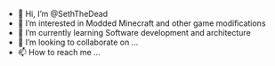 - 👋 Hi, I’m @SethTheDead
- 👀 I’m interested in Modded Minecraft and other game modifications
- 🌱 I’m currently learning Software development and architecture
- 💞️ I’m looking to collaborate on ...
- 📫 How to reach me ...

<!---
SethTheDead/SethTheDead is a ✨ special ✨ repository because its `README.md` (this file) appears on your GitHub profile.
You can click the Preview link to take a look at your changes.
--->

